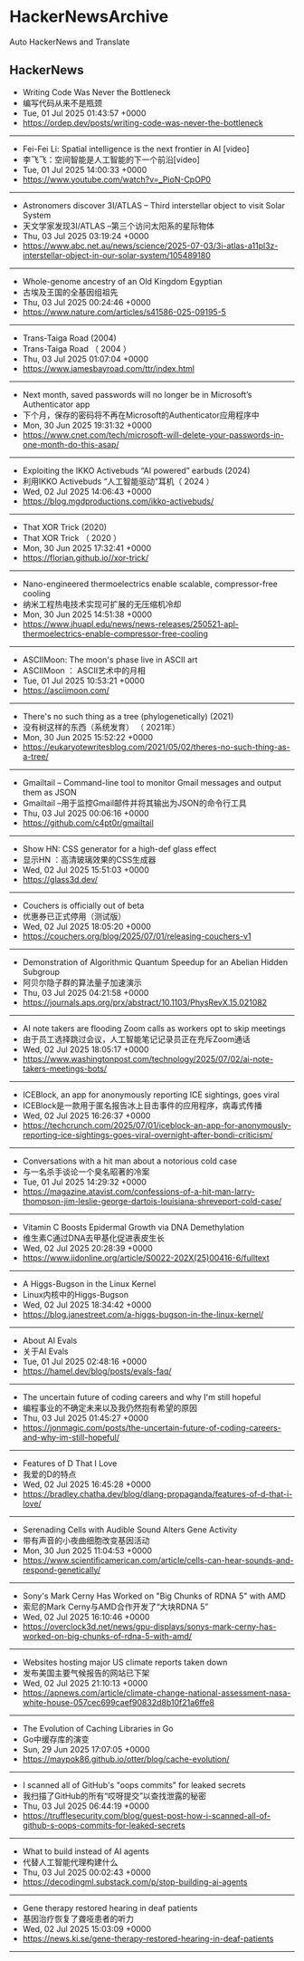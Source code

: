 # HackerNewsArchive
Auto HackerNews and Translate

## HackerNews
* Writing Code Was Never the Bottleneck
* 编写代码从来不是瓶颈
* Tue, 01 Jul 2025 01:43:57 +0000
* https://ordep.dev/posts/writing-code-was-never-the-bottleneck
----
* Fei-Fei Li: Spatial intelligence is the next frontier in AI [video]
* 李飞飞：空间智能是人工智能的下一个前沿[video]
* Tue, 01 Jul 2025 14:00:33 +0000
* https://www.youtube.com/watch?v=_PioN-CpOP0
----
* Astronomers discover 3I/ATLAS – Third interstellar object to visit Solar System
* 天文学家发现3I/ATLAS –第三个访问太阳系的星际物体
* Thu, 03 Jul 2025 03:19:24 +0000
* https://www.abc.net.au/news/science/2025-07-03/3i-atlas-a11pl3z-interstellar-object-in-our-solar-system/105489180
----
* Whole-genome ancestry of an Old Kingdom Egyptian
* 古埃及王国的全基因组祖先
* Thu, 03 Jul 2025 00:24:46 +0000
* https://www.nature.com/articles/s41586-025-09195-5
----
* Trans-Taiga Road (2004)
* Trans-Taiga Road （ 2004 ）
* Thu, 03 Jul 2025 01:07:04 +0000
* https://www.jamesbayroad.com/ttr/index.html
----
* Next month, saved passwords will no longer be in Microsoft’s Authenticator app
* 下个月，保存的密码将不再在Microsoft的Authenticator应用程序中
* Mon, 30 Jun 2025 19:31:32 +0000
* https://www.cnet.com/tech/microsoft-will-delete-your-passwords-in-one-month-do-this-asap/
----
* Exploiting the IKKO Activebuds “AI powered” earbuds (2024)
* 利用IKKO Activebuds “人工智能驱动”耳机（ 2024 ）
* Wed, 02 Jul 2025 14:06:43 +0000
* https://blog.mgdproductions.com/ikko-activebuds/
----
* That XOR Trick (2020)
* That XOR Trick （ 2020 ）
* Mon, 30 Jun 2025 17:32:41 +0000
* https://florian.github.io//xor-trick/
----
* Nano-engineered thermoelectrics enable scalable, compressor-free cooling
* 纳米工程热电技术实现可扩展的无压缩机冷却
* Mon, 30 Jun 2025 14:51:38 +0000
* https://www.jhuapl.edu/news/news-releases/250521-apl-thermoelectrics-enable-compressor-free-cooling
----
* ASCIIMoon: The moon's phase live in ASCII art
* ASCIIMoon ： ASCII艺术中的月相
* Tue, 01 Jul 2025 10:53:21 +0000
* https://asciimoon.com/
----
* There's no such thing as a tree (phylogenetically) (2021)
* 没有树这样的东西（系统发育） （ 2021年）
* Mon, 30 Jun 2025 15:52:22 +0000
* https://eukaryotewritesblog.com/2021/05/02/theres-no-such-thing-as-a-tree/
----
* Gmailtail – Command-line tool to monitor Gmail messages and output them as JSON
* Gmailtail –用于监控Gmail邮件并将其输出为JSON的命令行工具
* Thu, 03 Jul 2025 00:06:16 +0000
* https://github.com/c4pt0r/gmailtail
----
* Show HN: CSS generator for a high-def glass effect
* 显示HN ：高清玻璃效果的CSS生成器
* Wed, 02 Jul 2025 15:51:03 +0000
* https://glass3d.dev/
----
* Couchers is officially out of beta
* 优惠券已正式停用（测试版）
* Wed, 02 Jul 2025 18:05:20 +0000
* https://couchers.org/blog/2025/07/01/releasing-couchers-v1
----
* Demonstration of Algorithmic Quantum Speedup for an Abelian Hidden Subgroup
* 阿贝尔隐子群的算法量子加速演示
* Thu, 03 Jul 2025 04:21:58 +0000
* https://journals.aps.org/prx/abstract/10.1103/PhysRevX.15.021082
----
* AI note takers are flooding Zoom calls as workers opt to skip meetings
* 由于员工选择跳过会议，人工智能笔记记录员正在充斥Zoom通话
* Wed, 02 Jul 2025 18:05:17 +0000
* https://www.washingtonpost.com/technology/2025/07/02/ai-note-takers-meetings-bots/
----
* ICEBlock, an app for anonymously reporting ICE sightings, goes viral
* ICEBlock是一款用于匿名报告冰上目击事件的应用程序，病毒式传播
* Wed, 02 Jul 2025 16:26:37 +0000
* https://techcrunch.com/2025/07/01/iceblock-an-app-for-anonymously-reporting-ice-sightings-goes-viral-overnight-after-bondi-criticism/
----
* Conversations with a hit man about a notorious cold case
* 与一名杀手谈论一个臭名昭著的冷案
* Tue, 01 Jul 2025 14:29:32 +0000
* https://magazine.atavist.com/confessions-of-a-hit-man-larry-thompson-jim-leslie-george-dartois-louisiana-shreveport-cold-case/
----
* Vitamin C Boosts Epidermal Growth via DNA Demethylation
* 维生素C通过DNA去甲基化促进表皮生长
* Wed, 02 Jul 2025 20:28:39 +0000
* https://www.jidonline.org/article/S0022-202X(25)00416-6/fulltext
----
* A Higgs-Bugson in the Linux Kernel
* Linux内核中的Higgs-Bugson
* Wed, 02 Jul 2025 18:34:42 +0000
* https://blog.janestreet.com/a-higgs-bugson-in-the-linux-kernel/
----
* About AI Evals
* 关于AI Evals
* Tue, 01 Jul 2025 02:48:16 +0000
* https://hamel.dev/blog/posts/evals-faq/
----
* The uncertain future of coding careers and why I'm still hopeful
* 编程事业的不确定未来以及我仍然抱有希望的原因
* Thu, 03 Jul 2025 01:45:27 +0000
* https://jonmagic.com/posts/the-uncertain-future-of-coding-careers-and-why-im-still-hopeful/
----
* Features of D That I Love
* 我爱的D的特点
* Wed, 02 Jul 2025 16:45:28 +0000
* https://bradley.chatha.dev/blog/dlang-propaganda/features-of-d-that-i-love/
----
* Serenading Cells with Audible Sound Alters Gene Activity
* 带有声音的小夜曲细胞改变基因活动
* Mon, 30 Jun 2025 11:04:53 +0000
* https://www.scientificamerican.com/article/cells-can-hear-sounds-and-respond-genetically/
----
* Sony's Mark Cerny Has Worked on "Big Chunks of RDNA 5" with AMD
* 索尼的Mark Cerny与AMD合作开发了“大块RDNA 5”
* Wed, 02 Jul 2025 16:10:46 +0000
* https://overclock3d.net/news/gpu-displays/sonys-mark-cerny-has-worked-on-big-chunks-of-rdna-5-with-amd/
----
* Websites hosting major US climate reports taken down
* 发布美国主要气候报告的网站已下架
* Wed, 02 Jul 2025 21:10:13 +0000
* https://apnews.com/article/climate-change-national-assessment-nasa-white-house-057cec699caef90832d8b10f21a6ffe8
----
* The Evolution of Caching Libraries in Go
* Go中缓存库的演变
* Sun, 29 Jun 2025 17:07:05 +0000
* https://maypok86.github.io/otter/blog/cache-evolution/
----
* I scanned all of GitHub's "oops commits" for leaked secrets
* 我扫描了GitHub的所有“哎呀提交”以查找泄露的秘密
* Thu, 03 Jul 2025 06:44:19 +0000
* https://trufflesecurity.com/blog/guest-post-how-i-scanned-all-of-github-s-oops-commits-for-leaked-secrets
----
* What to build instead of AI agents
* 代替人工智能代理构建什么
* Thu, 03 Jul 2025 00:02:43 +0000
* https://decodingml.substack.com/p/stop-building-ai-agents
----
* Gene therapy restored hearing in deaf patients
* 基因治疗恢复了聋哑患者的听力
* Wed, 02 Jul 2025 15:03:09 +0000
* https://news.ki.se/gene-therapy-restored-hearing-in-deaf-patients
----


